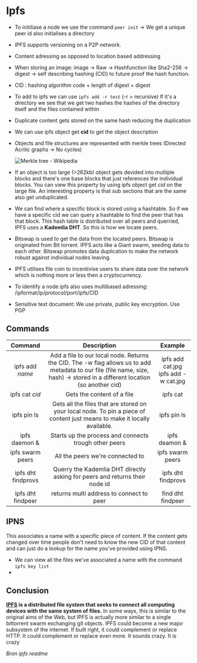 # Ipfs

- To initiliase a node we use the command `peer init` -> We get a unique peer id also initialises a directory
-  IPFS  supports versioning on a P2P network.

- Content adressing as opposed to location based addressing
- When storing an image: image -> Raw -> Hashfunction like Sha2-256 -> digest -> self describing hashing (CID) to future proof the hash function.
- CID : hashing algorithm code + length of digest + digest
- To add to ipfs we can use `ipfs add -r test` (-r = recursive) If it's a directory we see that we get two hashes the hashes of the directory itself and the files contained within

- Duplicate content gets stored on the same hash reducing the duplication

- We can use ipfs object get **cid** to get the object description

- Objects and file structures are represented with merkle trees (Directed Acrilic graphs -> No cycles)

  ![Merkle tree - Wikipedia](https://upload.wikimedia.org/wikipedia/commons/9/95/Hash_Tree.svg)

- If an object is too large (>262kb) object gets devided into multiple blocks and there's one base blocks that just references the individual blocks. You can view this property by using ipfs object get *cid* on the large file. An interesting property is that sub sections that are the same also get unduplicated.

- We can find where a specific block is stored using a hashtable. So if we have a specific cid we can query a hashtable to find the peer that has that block. This hash table is distributed over all peers and querried, IPFS uses a **Kademlia DHT**. So this is how we locate peers.

- Bitswap is used to get the data from the located peers. Bitswap is originated from Bit torrent. IPFS acts like a Giant swarm, seeding data to each other. Bitswap promotes data duplication to make the network robust against individual nodes leaving.   

- IPFS utilises file coin to incentivise users to share data over the network which is nothing more or less then a cryptocurrency.

- To identify a node ipfs also uses multibased adressing: /ipformat/ip/protocol/port/ipfs/CID

- Sensitive text document: We use private, public key encryption. Use PGP

## Commands

|          Command           |                         Description                          |                  Example                   |
| :------------------------: | :----------------------------------------------------------: | :----------------------------------------: |
|      ipfs add *name*       | Add a file to our local node. Returns the CID. The -w flag allows us to add metadata to our file (file name, size, hash) -> stored in a different location (so another cid) | ipfs add cat.jpg<br /> ipfs add -w cat.jpg |
|       ipfs cat *cid*       |                  Gets the content of a file                  |                  ipfs cat                  |
|        ipfs pin ls         | Gets all the files that are stored on your local node. To pin a piece of content just means to make it locally available. |                ipfs pin ls                 |
|       ipfs daemon &        |    Starts up the process and connects trough other peers     |               ipfs deamon &                |
|      ipfs swarm peers      |               All the peers we're connected to               |              ipfs swarm peers              |
|  ipfs dht findprovs <cid>  | Querry the Kademlia DHT directly asking for peers and returns their node id |          ipfs dht findprovs <cid>          |
| ipfs dht findpeer <nodeid> |           returns multi address to connect to peer           |         find dht findpeer <nodeid>         |

## IPNS

This associates a name with a specific piece of content. If the content gets changed over time people don't need to know the new CID of that content and can just do a lookup for the name you've provided using IPNS. 

- We can view all the files we've associated a name with the command `ipfs key list`
- 

## Conclusion 

**[IPFS](http://ipfs.io) is a distributed file system that seeks to connect all computing devices with the same system of files.** In some ways, this is similar to the original aims of the Web, but IPFS is actually more similar to a single bittorrent swarm exchanging git  objects.  IPFS could become a new major subsystem of the internet. If  built right, it could complement or replace HTTP. It could complement or replace even more. It sounds crazy. It is crazy

*Bron ipfs readme*
